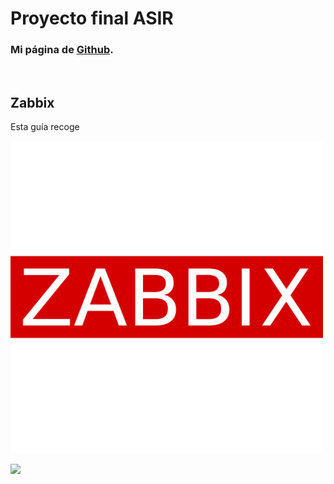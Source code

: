 # Proyecto final ASIR

### Mi página de [Github](https://github.com/drain113).

<br>

## Zabbix

Esta guía recoge 

<img src="https://raw.githubusercontent.com/drain113/pictures/main/Fotos/Zabbix_logo_square.svg.png" alt="drawing" width="500"/>





 [![](https://preview.redd.it/enr7hhg3zku81.png?auto=webp&s=fc017e6a82f91cc81ab3dd7d0388ef57bfd72c30)](https://github.com/drain113)
